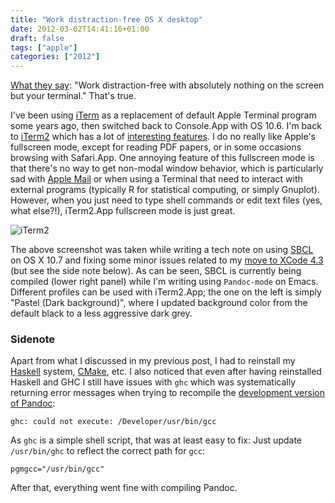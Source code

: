 ```yaml
---
title: "Work distraction-free OS X desktop"
date: 2012-03-02T14:41:16+01:00
draft: false
tags: ["apple"]
categories: ["2012"]
---
```


[What they say](http://www.iterm2.com/#/section/features/full_screen): "Work distraction-free with absolutely nothing on the screen but your terminal." That's true.

I've been using [iTerm](http://iterm.sourceforge.net/) as a replacement of default Apple Terminal program some years ago, then switched back to Console.App with OS 10.6. I'm back to [iTerm2](http://www.iterm2.com) which has a lot of [interesting features](http://www.iterm2.com/#/section/features). I do no really like Apple's fullscreen mode, except for reading PDF papers, or in some occasions browsing with Safari.App. One annoying feature of this fullscreen mode is that there's no way to get non-modal window behavior, which is particularly sad with [Apple Mail](https://discussions.apple.com/thread/3195461?start=45&tstart=0) or when using a Terminal that need to interact with external programs (typically R for statistical computing, or simply Gnuplot). However, when you just need to type shell commands or edit text files (yes, what else?!), iTerm2.App fullscreen mode is just great.
 
![iTerm2](/img/20120301103347.png)
 
The above screenshot was taken while writing a tech note on using [SBCL]((http://www.sbcl.org/)) on OS X 10.7 and fixing some minor issues related to my [move to XCode 4.3](/post/the-random-joys-of-living-with-a-macbook) (but see the side note below). As can be seen, SBCL is currently being compiled (lower right panel) while I'm writing using `Pandoc-mode` on Emacs. Different profiles can be used with iTerm2.App; the one on the left is simply "Pastel (Dark background)", where I updated background color from the default black to a less aggressive dark grey.

### Sidenote

Apart from what I discussed in my previous post, I had to reinstall my [Haskell](http://www.haskell.org/haskellwiki/Haskell) system, [CMake](http://www.cmake.org/), etc. I also noticed that even after having reinstalled Haskell and GHC I still have issues with `ghc` which was systematically returning error messages when trying to recompile the [development version of Pandoc](https://github.com/jgm/pandoc/wiki/Installing-the-development-version-of-pandoc-1.9):

```
ghc: could not execute: /Developer/usr/bin/gcc
```

As `ghc` is a simple shell script, that was at least easy to fix: Just update `/usr/bin/ghc` to reflect the correct path for `gcc`:

```
pgmgcc="/usr/bin/gcc"
```

After that, everything went fine with compiling Pandoc.	
